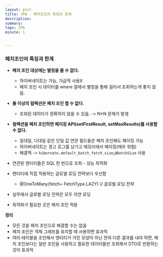 ```yaml
---
layout: post
title: JPA - 페치조인의 특징과 한계
description: 
summary: 
tags: JPA
minute: 1


---
```




### 페치조인의 특징과 한계

- **페치 조인 대상에는 별칭을 줄 수 없다.**
  - 하이버네이트는 가능, 가급적 사용X
  - 페치 조인 시 데이터를 where 절에서 별칭을 통해 걸러서 조회하는게 좋지 않음.
- **둘 이상의 컬렉션은 페치 조인 할 수 없다.**
  - 조회된 데이터가 정확하지 않을 수 있음. -> N*N 문제가 발생
- **컬렉션을 페치 조인하면 페이징 API(setFirstResult, setMaxResults)를 사용할 수 없다.**
  - 일대일, 다대일 같은 단일 값 연관 필드들은 페치 조인해도 페이징 가능
  - 하이버네이트는 경고 로그를 남기고 메모리에서 페이징(매우 위험)
  - 해결책 -> `hibernate.default_batch_fetch_size`,`@BatchSize` 사용



- 연관된 엔티티들은 SQL 한 번으로 조회 - 성능 최적화
- 엔티티에 직접 적용하는 글로벌 로딩 전략보다 우선함
  - @OneToMany(fetch= FetchType.LAZY) // 글로벌 로딩 전략
- 실무에서 글로벌 로딩 전략은 모두 지연 로딩
- 최적화가 필요한 곳은 페치 조인 적용



**정리**

- 모든 것을 페치 조인으로 해결할 수는 없음
- 페치 조인은 객체 그래프를 유지할 때 사용하면 효과적
- 여러 테이블을 조인해서 엔티티가 가진 모양이 아닌 전혀 다른 결과를 내야 하면, 페치 조인보다는 일반 조인을 사용하고 필요한 데이터들만 조회해서 DTO로 반환하는 것이 효과적

